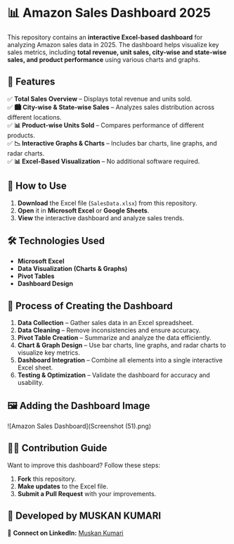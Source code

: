 # 📊 Amazon Sales Dashboard 2025  

This repository contains an **interactive Excel-based dashboard** for analyzing Amazon sales data in 2025. The dashboard helps visualize key sales metrics, including **total revenue, unit sales, city-wise and state-wise sales, and product performance** using various charts and graphs.  

## 🚀 Features  

✅ **Total Sales Overview** – Displays total revenue and units sold.  
✅ **🏙 City-wise & State-wise Sales** – Analyzes sales distribution across different locations.  
✅ **📊 Product-wise Units Sold** – Compares performance of different products.  
✅ **📉 Interactive Graphs & Charts** – Includes bar charts, line graphs, and radar charts.  
✅ **📊 Excel-Based Visualization** – No additional software required.  

## 📌 How to Use  

1. **Download** the Excel file (`SalesData.xlsx`) from this repository.  
2. **Open** it in **Microsoft Excel** or **Google Sheets**.  
3. **View** the interactive dashboard and analyze sales trends.  

## 🛠 Technologies Used  

- **Microsoft Excel**  
- **Data Visualization (Charts & Graphs)**  
- **Pivot Tables**  
- **Dashboard Design**
  
## 🔄 Process of Creating the Dashboard  

1. **Data Collection** – Gather sales data in an Excel spreadsheet.  
2. **Data Cleaning** – Remove inconsistencies and ensure accuracy.  
3. **Pivot Table Creation** – Summarize and analyze the data efficiently.  
4. **Chart & Graph Design** – Use bar charts, line graphs, and radar charts to visualize key metrics.  
5. **Dashboard Integration** – Combine all elements into a single interactive Excel sheet.  
6. **Testing & Optimization** – Validate the dashboard for accuracy and usability.


## 🖼 Adding the Dashboard Image  
![Amazon Sales Dashboard](Screenshot (51).png)


## 👨‍💻 Contribution Guide  

Want to improve this dashboard? Follow these steps:  

1. **Fork** this repository.  
2. **Make updates** to the Excel file.  
3. **Submit a Pull Request** with your improvements.  

## 📌 Developed by MUSKAN KUMARI 
🔗 **Connect on LinkedIn:** [Muskan Kumari](www.linkedin.com/in/muskan-kumari-60665a2a6)  
